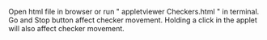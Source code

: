 Open html file in browser or run " appletviewer Checkers.html " in terminal.
Go and Stop button affect checker movement. Holding a click in the applet will also affect checker movement.  
